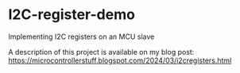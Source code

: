 # I2C-register-demo
Implementing I2C registers on an MCU slave

A description of this project is available on my blog post: https://microcontrollerstuff.blogspot.com/2024/03/i2cregisters.html
